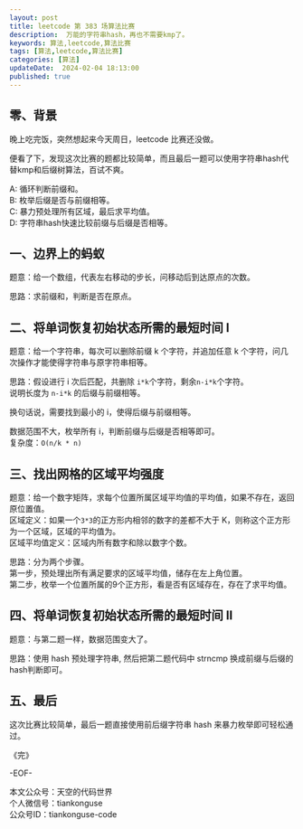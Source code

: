 ```yaml
---
layout: post  
title: leetcode 第 383 场算法比赛 
description:  万能的字符串hash，再也不需要kmp了。  
keywords: 算法,leetcode,算法比赛  
tags: [算法,leetcode,算法比赛]  
categories: [算法]  
updateDate:  2024-02-04 18:13:00  
published: true  
---
```



## 零、背景  


晚上吃完饭，突然想起来今天周日，leetcode 比赛还没做。  

便看了下，发现这次比赛的题都比较简单，而且最后一题可以使用字符串hash代替kmp和后缀树算法，百试不爽。   


A: 循环判断前缀和。  
B: 枚举后缀是否与前缀相等。   
C: 暴力预处理所有区域，最后求平均值。  
D: 字符串hash快速比较前缀与后缀是否相等。    


## 一、边界上的蚂蚁  


题意：给一个数组，代表左右移动的步长，问移动后到达原点的次数。  


思路：求前缀和，判断是否在原点。  


## 二、将单词恢复初始状态所需的最短时间 I  


题意：给一个字符串，每次可以删除前缀 k 个字符，并追加任意 k 个字符，问几次操作才能使得字符串与原字符串相等。  


思路：假设进行 i 次后匹配，共删除 `i*k`个字符，剩余`n-i*k`个字符。  
说明长度为 `n-i*k`  的后缀与前缀相等。  


换句话说，需要找到最小的 i，使得后缀与前缀相等。  


数据范围不大，枚举所有 i，判断前缀与后缀是否相等即可。  
复杂度：`O(n/k * n)`  


## 三、找出网格的区域平均强度  


题意：给一个数字矩阵，求每个位置所属区域平均值的平均值，如果不存在，返回原位置值。  
区域定义：如果一个`3*3`的正方形内相邻的数字的差都不大于 K，则称这个正方形为一个区域，区域的平均值为。  
区域平均值定义：区域内所有数字和除以数字个数。  


思路：分为两个步骤。  
第一步，预处理出所有满足要求的区域平均值，储存在左上角位置。  
第二步，枚举一个位置所属的9个正方形，看是否有区域存在，存在了求平均值。  


## 四、将单词恢复初始状态所需的最短时间 II  


题意：与第二题一样，数据范围变大了。  


思路：使用 hash 预处理字符串, 然后把第二题代码中 strncmp 换成前缀与后缀的hash判断即可。  


## 五、最后  


这次比赛比较简单，最后一题直接使用前后缀字符串 hash 来暴力枚举即可轻松通过。  




《完》  


-EOF-  



本文公众号：天空的代码世界  
个人微信号：tiankonguse  
公众号ID：tiankonguse-code  
  

